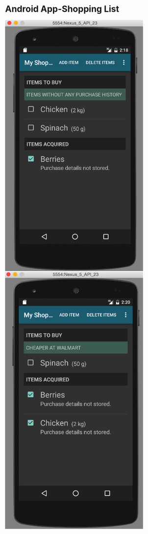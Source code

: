 # Android App-Shopping List

<img src="https://github.com/lemonjump/android-app-development/blob/master/demo_screenshot1.png" width="450">
<img src="https://github.com/lemonjump/android-app-development/blob/master/demo_screenshot2.png" width="450">

